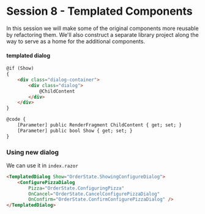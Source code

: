 # Session 8 - Templated Components

In this session we will make some of the original components more reusable by refactoring them. We'll also construct a separate library project along the way to serve as a home for the additional components.

#### templated dialog

```html
@if (Show)
{
    <div class="dialog-container">
        <div class="dialog">
            @ChildContent
        </div>
    </div>
}

@code {
    [Parameter] public RenderFragment ChildContent { get; set; }
    [Parameter] public bool Show { get; set; }
}


```

### Using new dialog
We can use it in `index.razor`

```html
<TemplatedDialog Show="OrderState.ShowingConfigureDialog">
    <ConfigurePizzaDialog
        Pizza="OrderState.ConfiguringPizza"
        OnCancel="OrderState.CancelConfigurePizzaDialog"
        OnConfirm="OrderState.ConfirmConfigurePizzaDialog" />
</TemplatedDialog>
```

